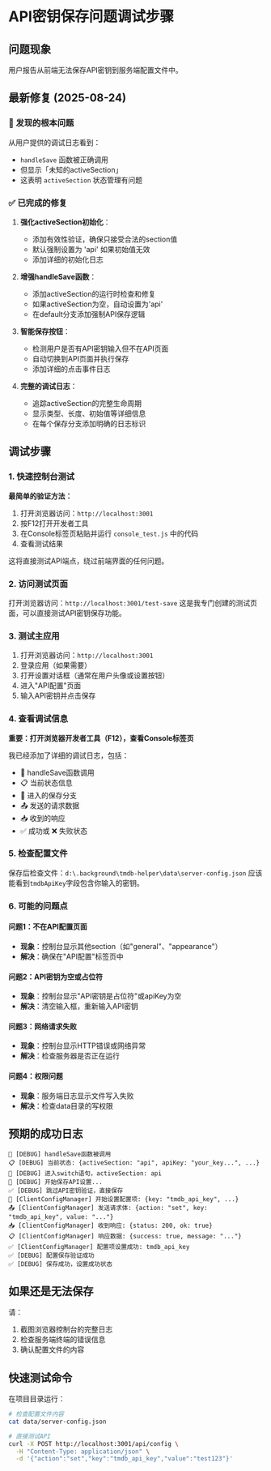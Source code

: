 # API密钥保存问题调试步骤

## 问题现象
用户报告从前端无法保存API密钥到服务端配置文件中。

## 最新修复 (2025-08-24)

### 🔧 发现的根本问题
从用户提供的调试日志看到：
- `handleSave` 函数被正确调用
- 但显示「未知的activeSection」
- 这表明 `activeSection` 状态管理有问题

### ✅ 已完成的修复
1. **强化activeSection初始化**：
   - 添加有效性验证，确保只接受合法的section值
   - 默认强制设置为 'api' 如果初始值无效
   - 添加详细的初始化日志

2. **增强handleSave函数**：
   - 添加activeSection的运行时检查和修复
   - 如果activeSection为空，自动设置为'api'
   - 在default分支添加强制API保存逻辑

3. **智能保存按钮**：
   - 检测用户是否有API密钥输入但不在API页面
   - 自动切换到API页面并执行保存
   - 添加详细的点击事件日志

4. **完整的调试日志**：
   - 追踪activeSection的完整生命周期
   - 显示类型、长度、初始值等详细信息
   - 在每个保存分支添加明确的日志标识

## 调试步骤

### 1. 快速控制台测试
**最简单的验证方法：**

1. 打开浏览器访问：`http://localhost:3001`
2. 按F12打开开发者工具
3. 在Console标签页粘贴并运行 `console_test.js` 中的代码
4. 查看测试结果

这将直接测试API端点，绕过前端界面的任何问题。

### 2. 访问测试页面
打开浏览器访问：`http://localhost:3001/test-save`
这是我专门创建的测试页面，可以直接测试API密钥保存功能。

### 3. 测试主应用
1. 打开浏览器访问：`http://localhost:3001`
2. 登录应用（如果需要）
3. 打开设置对话框（通常在用户头像或设置按钮）
4. 进入"API配置"页面
5. 输入API密钥并点击保存

### 4. 查看调试信息
**重要：打开浏览器开发者工具（F12），查看Console标签页**

我已经添加了详细的调试日志，包括：
- 🚀 handleSave函数调用
- 📋 当前状态信息
- 🎯 进入的保存分支
- 📤 发送的请求数据
- 📥 收到的响应
- ✅ 成功或 ❌ 失败状态

### 5. 检查配置文件
保存后检查文件：`d:\.background\tmdb-helper\data\server-config.json`
应该能看到`tmdbApiKey`字段包含你输入的密钥。

### 6. 可能的问题点

#### 问题1：不在API配置页面
- **现象**：控制台显示其他section（如"general"、"appearance"）
- **解决**：确保在"API配置"标签页中

#### 问题2：API密钥为空或占位符
- **现象**：控制台显示"API密钥是占位符"或apiKey为空
- **解决**：清空输入框，重新输入API密钥

#### 问题3：网络请求失败
- **现象**：控制台显示HTTP错误或网络异常
- **解决**：检查服务器是否正在运行

#### 问题4：权限问题
- **现象**：服务端日志显示文件写入失败
- **解决**：检查data目录的写权限

## 预期的成功日志
```
🚀 [DEBUG] handleSave函数被调用
📋 [DEBUG] 当前状态: {activeSection: "api", apiKey: "your_key...", ...}
🎯 [DEBUG] 进入switch语句，activeSection: api
💾 [DEBUG] 开始保存API设置...
✅ [DEBUG] 跳过API密钥验证，直接保存
🔧 [ClientConfigManager] 开始设置配置项: {key: "tmdb_api_key", ...}
📤 [ClientConfigManager] 发送请求体: {action: "set", key: "tmdb_api_key", value: "..."}
📥 [ClientConfigManager] 收到响应: {status: 200, ok: true}
📋 [ClientConfigManager] 响应数据: {success: true, message: "..."}
✅ [ClientConfigManager] 配置项设置成功: tmdb_api_key
✅ [DEBUG] 配置保存验证成功
✅ [DEBUG] 保存成功，设置成功状态
```

## 如果还是无法保存
请：
1. 截图浏览器控制台的完整日志
2. 检查服务端终端的错误信息
3. 确认配置文件的内容

## 快速测试命令
在项目目录运行：
```bash
# 检查配置文件内容
cat data/server-config.json

# 直接测试API
curl -X POST http://localhost:3001/api/config \
  -H "Content-Type: application/json" \
  -d '{"action":"set","key":"tmdb_api_key","value":"test123"}'
```